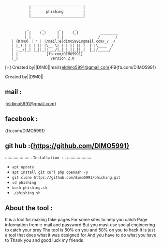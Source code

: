                 ________________________
               |                        |
               |       phishing         |
               |________________________|


              _      _       _      _                    
             | |    (_)     | |    (_)          ________  
        _ __ | |__   _  ___ | |__   _  _ ___   /  _    /        
       | {D!M0} | ' | |/mail:eldimo5991@gmail.com/_/  /         
       | |_) | | | || |\__ \| | | || || |  | |\____  /       
       | .__/|_| |_||_||___/|_| |_||_||_|  |_|/_____/         
       | |             {fb.com/DIMO5991}                   
       |_|               Version 2.0      
 
 [+] Created by||D!M0||mail:{eldimo5991@gmail.com}FB{fb.com/DIMO5991} 

Created by||D!M0||

## mail :
  {eldimo5991@gmail.com}
## facebook :
  {fb.com/DIMO5991}

## git hub :{https://github.com/DIMO5991}
 
::::::::::::::::::::
: `Installation :` :
::::::::::::::::::::
* ` apt update `
* ` apt install git curl php openssh -y `
* ` git clone https://github.com/dimo5991/phishing.git `
* ` cd phishing `
* ` bash phishing.sh `
* ` ./phishing.sh `

## About the tool :
It is a tool for making fake pages
For some sites to help you catch
Page information from e-mail and password
But you must use social engineering to catch your prey
The tool is 50% on you and 50% on you to hack
It is just a tool that does what it was designed for
And you have to do what you have to
Thank you and good luck my friends




